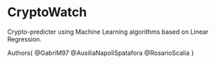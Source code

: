 # CryptoWatch
Crypto-predicter using Machine Learning algorithms based on Linear Regression.

Authors{
  @GabriM97
  @AusiliaNapoliSpatafora
  @RosarioScalia
}
